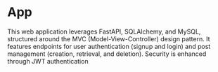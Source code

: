 # App
This web application leverages FastAPI, SQLAlchemy, and MySQL, structured around the MVC (Model-View-Controller) design pattern. It features endpoints for user authentication (signup and login) and post management (creation, retrieval, and deletion). Security is enhanced through JWT authentication

